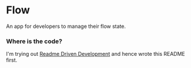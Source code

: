 # Flow

An app for developers to manage their flow state. 



### Where is the code?
I'm trying out [Readme Driven Development](https://tom.preston-werner.com/2010/08/23/readme-driven-development.html) 
and hence wrote this README first.
